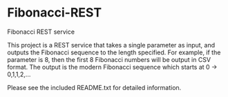 # Fibonacci-REST
Fibonacci REST service

This project is a REST service that takes a single parameter as input, and outputs the Fibonacci sequence to the length specified.
For example, if the parameter is 8, then the first 8 Fibonacci numbers will be output in CSV format. The output is the modern
Fibonacci sequence which starts at 0 -> 0,1,1,2,...

Please see the included README.txt for detailed information.
